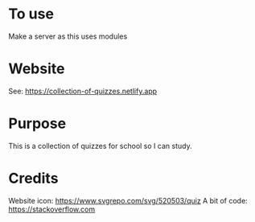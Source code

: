 # To use
Make a server as this uses modules

# Website
See: https://collection-of-quizzes.netlify.app

# Purpose
This is a collection of quizzes for school so I can study.

# Credits
Website icon: https://www.svgrepo.com/svg/520503/quiz
A bit of code: https://stackoverflow.com